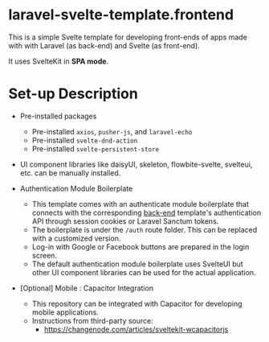 # laravel-svelte-template.frontend

This is a simple Svelte template for developing front-ends of apps
made with with Laravel (as back-end) and Svelte (as front-end).

It uses SvelteKit in **SPA mode**.

# Set-up Description

* Pre-installed packages
  * Pre-installed `axios`, `pusher-js`, and `laravel-echo`
  * Pre-installed `svelte-dnd-action`
  * Pre-installed `svelte-persistent-store`

* UI component libraries like daisyUI, skeleton, flowbite-svelte, svelteui, etc. can be manually installed. 

* Authentication Module Boilerplate
  * This template comes with an authenticate module boilerplate that
    connects with the corresponding [back-end](https://github.com/lvjhn/laravel9-svelte3-template.backend) 
    template's authentication API through session cookies or Laravel Sanctum
    tokens. 
  * The boilerplate is under the `/auth` route folder. This can be replaced 
    with a customized version. 
  * Log-in with Google or Facebook buttons are prepared in the login screen. 
  * The default authentication module boilerplate uses SvelteUI but other 
    UI component libraries can be used for the actual application.

* [Optional] Mobile : Capacitor Integration
  * This repository can be integrated with Capacitor for developing
    mobile applications.
  * Instructions from third-party source: 
    * https://changenode.com/articles/sveltekit-wcapacitorjs
